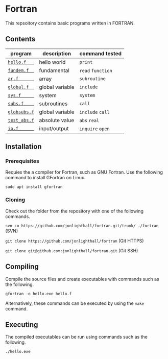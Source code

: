# Fortran
This repsoitory contains basic programs written in FORTRAN.

## Contents

| program              | description                           | command tested |
| -------------------- | ------------------------------------  | ---- | 
| [`hello.f   `](hello.f   ) | hello world | `print`
| [`fundem.f  `](fundem.f  ) | fundamental | `read` `function`
| [`ar.f      `](ar.f	   ) | array | `subroutine`
| [`global.f  `](global.f  ) | global variable | `include`
| [`sys.f     `](sys.f	   ) | system | `system`
| [`subs.f    `](subs.f	   ) | subroutines | `call`
| [`globsubs.f`](globsubs.f) | global variable | `include` `call`
| [`test_abs.f`](test_abs.f) | absolute value | `abs` `real`
| [`io.f      `](io.f      ) | input/output | `inquire` `open`

## Installation

### Prerequisites

Requies the a compiler for Fortran, such as GNU Fortran.
Use the following command to install GFortran on Linux.

`sudo apt install gfortran`

### Cloning

Check out the folder from the repository with one of the following commands.

`svn co https://github.com/jonlighthall/fortran.git/trunk/ ./fortran` (SVN)

`git clone https://github.com/jonlighthall/fortran` (Git HTTPS)

`git clone git@github.com:jonlighthall/fortran.git` (Git SSH)

## Compiling
Compile the source files and create executables with commands such as the following.

`gfortran -o hello.exe hello.f` 

Alternatively, these commands can be executed by using the `make` command.

## Executing
The compiled executables can be run using commands such as the following.
  
`./hello.exe`
